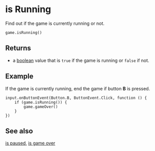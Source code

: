 # is Running

Find out if the game is currently running or not.

```sig
game.isRunning()
```

## Returns

* a [boolean](/types/boolean) value that is `true` if the game is running or `false` if not.

## Example

If the game is currently running, end the game if button **B** is pressed.

```blocks
input.onButtonEvent(Button.B, ButtonEvent.Click, function () {
	if (game.isRunning()) {
        game.gameOver()
    }
})
```

## See also

[is paused](/reference/game/is-paused),
[is game over](/reference/game/is-game-over)